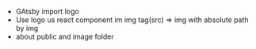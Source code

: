 - GAtsby import logo 
- Use logo us react component im img tag(src) => img with absolute path by img
- about public and image folder 

